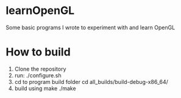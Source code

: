 # learnOpenGL
Some basic programs I wrote to experiment with and learn OpenGL

# How to build
1) Clone the repository
2) run:
  ./configure.sh
3) cd to program build folder
  cd all_builds/build-debug-x86_64/<program name>
4) build using make
  ./make
